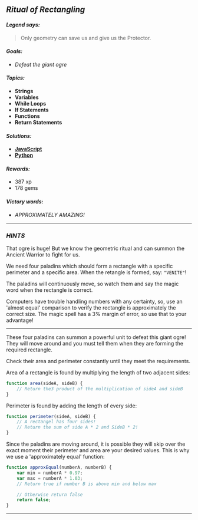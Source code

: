 ## _Ritual of Rectangling_

#### _Legend says:_
> Only geometry can save us and give us the Protector.

#### _Goals:_
+ _Defeat the giant ogre_

#### _Topics:_
+ **Strings**
+ **Variables**
+ **While Loops**
+ **If Statements**
+ **Functions**
+ **Return Statements**

#### _Solutions:_
+ **[JavaScript](rithualOfRect.js)**
+ **[Python](rithual_of_rect.py)**

#### _Rewards:_
+ 387 xp
+ 178 gems

#### _Victory words:_
+ _APPROXIMATELY AMAZING!_

___

### _HINTS_

That ogre is huge! But we know the geometric ritual and can summon the Ancient Warrior to fight for us.

We need four paladins which should form a rectangle with a specific perimeter and a specific area. When the retangle is formed, say: `"VENITE"`!

The paladins will continuously move, so watch them and say the magic word when the rectangle is correct.

Computers have trouble handling numbers with any certainty, so, use an 'almost equal' comparison to verify the rectangle is approximately the correct size. The magic spell has a 3% margin of error, so use that to your advantage!

___


These four paladins can summon a powerful unit to defeat this giant ogre! They will move around and you must tell them when they are forming the required rectangle.

Check their area and perimeter constantly until they meet the requirements.

Area of a rectangle is found by multiplying the length of two adjacent sides:

```javascript
function area(sideA, sideB) {
    // Return the3 product of the multiplication of sideA and sideB
}
```

Perimeter is found by adding the length of every side:

```javascript
function perimeter(sideA, sideB) {
    // A rectangel has four sides!
    // Return the sum of side A * 2 and SideB * 2!
}
```

Since the paladins are moving around, it is possible they will skip over the exact moment their perimeter and area are your desired values. This is why we use a 'approximately equal' function:

```javascript
function approxEqual(numberA, numberB) {
    var min = numberA * 0.97;
    var max = numberA * 1.03;
    // Return true if number B is above min and below max

    // Otherwise return false
    return false;
}
```

___
